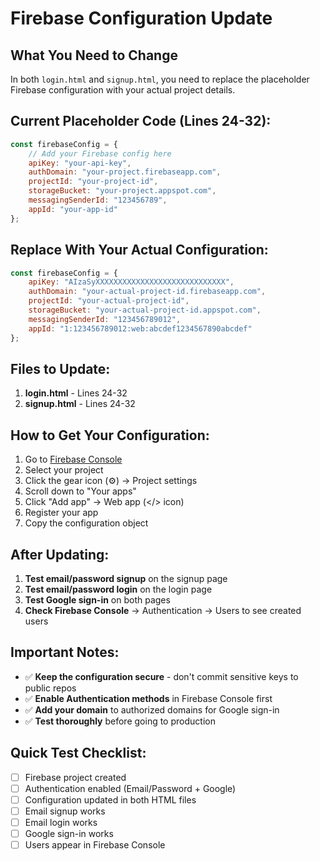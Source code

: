 # Firebase Configuration Update

## What You Need to Change

In both `login.html` and `signup.html`, you need to replace the placeholder Firebase configuration with your actual project details.

## Current Placeholder Code (Lines 24-32):

```javascript
const firebaseConfig = {
    // Add your Firebase config here
    apiKey: "your-api-key",
    authDomain: "your-project.firebaseapp.com",
    projectId: "your-project-id",
    storageBucket: "your-project.appspot.com",
    messagingSenderId: "123456789",
    appId: "your-app-id"
};
```

## Replace With Your Actual Configuration:

```javascript
const firebaseConfig = {
    apiKey: "AIzaSyXXXXXXXXXXXXXXXXXXXXXXXXXXXXX",
    authDomain: "your-actual-project-id.firebaseapp.com",
    projectId: "your-actual-project-id",
    storageBucket: "your-actual-project-id.appspot.com",
    messagingSenderId: "123456789012",
    appId: "1:123456789012:web:abcdef1234567890abcdef"
};
```

## Files to Update:

1. **login.html** - Lines 24-32
2. **signup.html** - Lines 24-32

## How to Get Your Configuration:

1. Go to [Firebase Console](https://console.firebase.google.com/)
2. Select your project
3. Click the gear icon (⚙️) → Project settings
4. Scroll down to "Your apps"
5. Click "Add app" → Web app (</> icon)
6. Register your app
7. Copy the configuration object

## After Updating:

1. **Test email/password signup** on the signup page
2. **Test email/password login** on the login page
3. **Test Google sign-in** on both pages
4. **Check Firebase Console** → Authentication → Users to see created users

## Important Notes:

- ✅ **Keep the configuration secure** - don't commit sensitive keys to public repos
- ✅ **Enable Authentication methods** in Firebase Console first
- ✅ **Add your domain** to authorized domains for Google sign-in
- ✅ **Test thoroughly** before going to production

## Quick Test Checklist:

- [ ] Firebase project created
- [ ] Authentication enabled (Email/Password + Google)
- [ ] Configuration updated in both HTML files
- [ ] Email signup works
- [ ] Email login works
- [ ] Google sign-in works
- [ ] Users appear in Firebase Console

